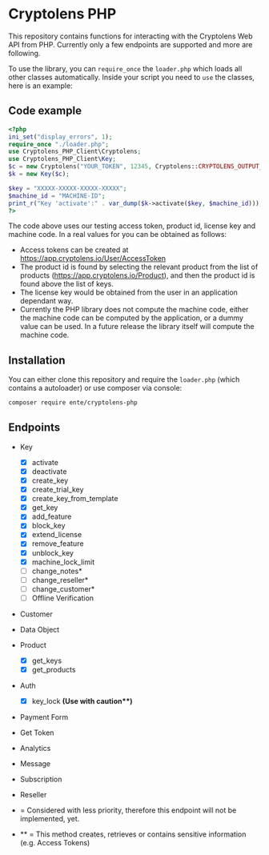 # Cryptolens PHP

This repository contains functions for interacting with the Cryptolens
Web API from PHP. Currently only a few endpoints are supported and more are following.

To use the library, you can `require_once` the `loader.php` which loads all other classes automatically.
Inside your script you need to `use` the classes, here is an example:

## Code example

```php
<?php
ini_set("display_errors", 1);
require_once "./loader.php";
use Cryptolens_PHP_Client\Cryptolens;
use Cryptolens_PHP_Client\Key;
$c = new Cryptolens("YOUR_TOKEN", 12345, Cryptolens::CRYPTOLENS_OUTPUT_JSON);
$k = new Key($c);

$key = "XXXXX-XXXXX-XXXXX-XXXXX";
$machine_id = "MACHINE-ID";
print_r("Key 'activate':" . var_dump($k->activate($key, $machine_id)));
?>
```

The code above uses our testing access token, product id, license key and machine code.
In a real values for you can be obtained as follows:

* Access tokens can be created at <https://app.cryptolens.io/User/AccessToken>
* The product id is found by selecting the relevant product from the list of products
   (<https://app.cryptolens.io/Product>), and then the product id is found above the list
   of keys.
* The license key would be obtained from the user in an application dependant way.
* Currently the PHP library does not compute the machine code, either the machine
   code can be computed by the application, or a dummy value can be used. In a future
   release the library itself will compute the machine code.

## Installation

You can either clone this repository and require the `loader.php` (which contains a autoloader) or use composer via console:

```bash
composer require ente/cryptolens-php

```

## Endpoints

* Key
  * [x] activate
  * [x] deactivate
  * [x] create_key
  * [x] create_trial_key
  * [x] create_key_from_template
  * [x] get_key
  * [x] add_feature
  * [x] block_key
  * [x] extend_license
  * [x] remove_feature
  * [x] unblock_key
  * [x] machine_lock_limit
  * [ ] change_notes\*
  * [ ] change_reseller\*
  * [ ] change_customer\*
  * [ ] Offline Verification
* Customer
* Data Object
* Product
  * [x] get_keys
  * [x] get_products
* Auth
  * [x] key_lock **(Use with caution\*\*)**  
* Payment Form
* Get Token
* Analytics
* Message
* Subscription
* Reseller

* = Considered with less priority, therefore this endpoint will not be implemented, yet.
* ** = This method creates, retrieves or contains sensitive information (e.g. Access Tokens)
